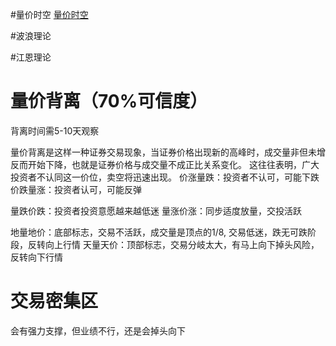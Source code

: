 #量价时空
[量价时空](https://www.ttyfp.com/chaogu/5449.html)

#波浪理论

#江恩理论

# 量价背离（70%可信度）
背离时间需5-10天观察

量价背离是这样一种证券交易现象，当证券价格出现新的高峰时，成交量非但未增反而开始下降，也就是证券价格与成交量不成正比关系变化。 这往往表明，广大投资者不认同这一价位，卖空将迅速出现。
价涨量跌：投资者不认可，可能下跌
价跌量涨：投资者认可，可能反弹

量跌价跌：投资者投资意愿越来越低迷
量涨价涨：同步适度放量，交投活跃

地量地价：底部标志，交易不活跃，成交量是顶点的1/8, 交易低迷，跌无可跌阶段，反转向上行情
天量天价：顶部标志，交易分岐太大，有马上向下掉头风险，反转向下行情

# 交易密集区
会有强力支撑，但业绩不行，还是会掉头向下


